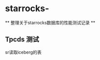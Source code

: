<!--
 * @Author: hashmapybx 15868861416@163.com
 * @Date: 2024-07-17 12:02:07
 * @LastEditors: hashmapybx 15868861416@163.com
 * @LastEditTime: 2024-07-17 12:03:24
 * @FilePath: /starrocks-/README.md
 * @Description: 这是默认设置,请设置`customMade`, 打开koroFileHeader查看配置 进行设置: https://github.com/OBKoro1/koro1FileHeader/wiki/%E9%85%8D%E7%BD%AE
-->
# starrocks-

** 整理关于starrocks数据库的性能测试记录 ** 


## Tpcds 测试

sr读取iceberg的表
